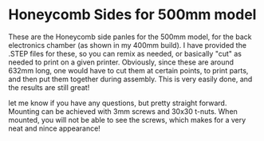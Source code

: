 # Honeycomb Sides for 500mm model

These are the Honeycomb side panles for the 500mm model, for the back electronics chamber (as shown in my 400mm build).
I have provided the .STEP files for these, so you can remix as needed, or basically "cut" as needed to print on a given printer.
Obviously, since these are around 632mm long, one would have to cut them at certain points, to print parts, and then put them
together during assembly.  This is very easily done, and the results are still great!

let me know if you have any questions, but pretty straight forward.  Mounting can be achieved with 3mm screws and 30x30 t-nuts.  When mounted, you will
not be able to see the screws, which makes for a very neat and nince appearance!

